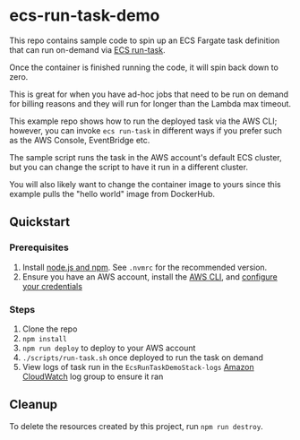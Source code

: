 # ecs-run-task-demo

This repo contains sample code to spin up an ECS Fargate task definition that can run on-demand via [ECS run-task](https://docs.aws.amazon.com/AmazonECS/latest/APIReference/API_RunTask.html).

Once the container is finished running the code, it will spin back down to zero.

This is great for when you have ad-hoc jobs that need to be run on demand for billing reasons and they will run for longer than the Lambda max timeout.

This example repo shows how to run the deployed task via the AWS CLI; however, you can invoke `ecs run-task` in different ways if you prefer such as the AWS Console, EventBridge etc.

The sample script runs the task in the AWS account's default ECS cluster, but you can change the script to have it run in a different cluster.

You will also likely want to change the container image to yours since this example pulls the "hello world" image from DockerHub.

## Quickstart

### Prerequisites

1. Install [node.js and npm](https://nodejs.org/en). See `.nvmrc` for the recommended version.
2. Ensure you have an AWS account, install the [AWS CLI](https://docs.aws.amazon.com/cli/latest/userguide/getting-started-install.html), and [configure your credentials](https://docs.aws.amazon.com/cli/latest/userguide/cli-configure-quickstart.html)

### Steps

1. Clone the repo
2. `npm install`
3. `npm run deploy` to deploy to your AWS account
4. `./scripts/run-task.sh` once deployed to run the task on demand
5. View logs of task run in the `EcsRunTaskDemoStack-logs` [Amazon CloudWatch](https://aws.amazon.com/cloudwatch/) log group to ensure it ran

## Cleanup

To delete the resources created by this project, run `npm run destroy`.
